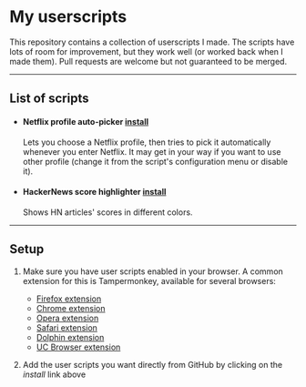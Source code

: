 # My userscripts

This repository contains a collection of userscripts I made. The scripts have lots of room for improvement, but they work well (or worked back when I made them). Pull requests are welcome but not guaranteed to be merged.

---

## List of scripts

  * #### **Netflix profile auto-picker** [install](https://github.com/elamperti/userscripts/raw/master/userscripts/netflix-profile-picker.user.js)

    Lets you choose a Netflix profile, then tries to pick it automatically whenever you enter Netflix. It may get in your way if you want to use other profile (change it from the script's configuration menu or disable it).

  * #### **HackerNews score highlighter** [install](https://github.com/elamperti/userscripts/raw/master/userscripts/hn-scores-highlighter.user.js)

    Shows HN articles' scores in different colors.

---

## Setup

1. Make sure you have user scripts enabled in your browser. A common extension for this is Tampermonkey, available for several browsers:

	* [Firefox extension](https://tampermonkey.net/?ext=dhdg&browser=firefox)
	* [Chrome extension](https://tampermonkey.net/?ext=dhdg&browser=chrome)
	* [Opera extension](https://tampermonkey.net/?ext=dhdg&browser=opera)
	* [Safari extension](https://tampermonkey.net/?ext=dhdg&browser=safari)
	* [Dolphin extension](https://tampermonkey.net/?ext=dhdg&browser=dolphin)
	* [UC Browser extension](https://tampermonkey.net/?ext=dhdg&browser=ucweb)

2. Add the user scripts you want directly from GitHub by clicking on the _install_ link above